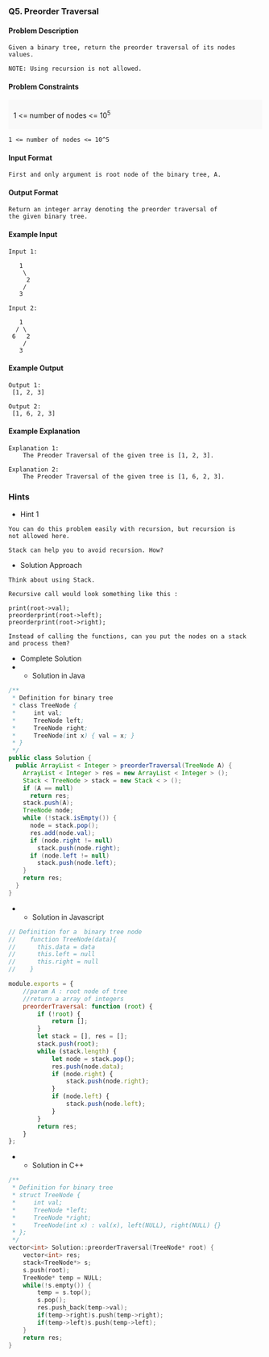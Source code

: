 ### Q5. Preorder Traversal
#### Problem Description
```text
Given a binary tree, return the preorder traversal of its nodes values.

NOTE: Using recursion is not allowed.
```
#### Problem Constraints
<div style="background-color: #f9f9f9; padding: 5px 10px;">
    <p> 1 &lt;= number of nodes &lt;= 10<sup>5</sup></p>
</div>

```text
1 <= number of nodes <= 10^5
```
#### Input Format
```text
First and only argument is root node of the binary tree, A.
```
#### Output Format
```text
Return an integer array denoting the preorder traversal of 
the given binary tree.
```
#### Example Input
```text
Input 1:

   1
    \
     2
    /
   3

Input 2:

   1
  / \
 6   2
    /
   3
```
#### Example Output
```text
Output 1:
 [1, 2, 3]

Output 2:
 [1, 6, 2, 3]
```
#### Example Explanation
```text
Explanation 1:
    The Preoder Traversal of the given tree is [1, 2, 3].

Explanation 2:
    The Preoder Traversal of the given tree is [1, 6, 2, 3].
```
### Hints
* Hint 1
```text
You can do this problem easily with recursion, but recursion is 
not allowed here.

Stack can help you to avoid recursion. How?
```
* Solution Approach
```text
Think about using Stack.

Recursive call would look something like this :

print(root->val);
preorderprint(root->left);
preorderprint(root->right);

Instead of calling the functions, can you put the nodes on a stack 
and process them?
```
* Complete Solution
* * Solution in Java
```java
/**
 * Definition for binary tree
 * class TreeNode {
 *     int val;
 *     TreeNode left;
 *     TreeNode right;
 *     TreeNode(int x) { val = x; }
 * }
 */
public class Solution {
  public ArrayList < Integer > preorderTraversal(TreeNode A) {
    ArrayList < Integer > res = new ArrayList < Integer > ();
    Stack < TreeNode > stack = new Stack < > ();
    if (A == null)
      return res;
    stack.push(A);
    TreeNode node;
    while (!stack.isEmpty()) {
      node = stack.pop();
      res.add(node.val);
      if (node.right != null)
        stack.push(node.right);
      if (node.left != null)
        stack.push(node.left);
    }
    return res;
  }
}
```
* * Solution in Javascript
```javascript
// Definition for a  binary tree node
//    function TreeNode(data){
//      this.data = data
//      this.left = null
//      this.right = null
//    }

module.exports = {
    //param A : root node of tree
    //return a array of integers
    preorderTraversal: function (root) {
        if (!root) {
            return [];
        }
        let stack = [], res = [];
        stack.push(root);
        while (stack.length) {
            let node = stack.pop();
            res.push(node.data);
            if (node.right) {
                stack.push(node.right);
            }
            if (node.left) {
                stack.push(node.left);
            }
        }
        return res;
    }
};
```
* * Solution in C++
```cpp
/**
 * Definition for binary tree
 * struct TreeNode {
 *     int val;
 *     TreeNode *left;
 *     TreeNode *right;
 *     TreeNode(int x) : val(x), left(NULL), right(NULL) {}
 * };
 */
vector<int> Solution::preorderTraversal(TreeNode* root) {
    vector<int> res;
    stack<TreeNode*> s;
    s.push(root);
    TreeNode* temp = NULL;
    while(!s.empty()) {
        temp = s.top();
        s.pop();
        res.push_back(temp->val);
        if(temp->right)s.push(temp->right);
        if(temp->left)s.push(temp->left);
    }
    return res;
}
```

